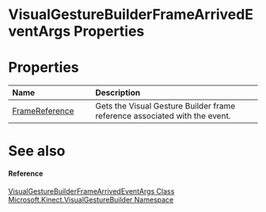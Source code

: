 VisualGestureBuilderFrameArrivedEventArgs Properties  
====================================================  

<span id="publicpropertiesSection"></span>

Properties  
==========  

<table>
<colgroup>
<col width="30%" />
<col width="60%" />
</colgroup>
<thead>
<tr class="header">
<th align="left">Name</th>
<th align="left">Description</th>
</tr>
</thead>
<tbody>
<tr class="odd">
<td align="left"><a href="Properties/FrameReference_Property.md">FrameReference</a></td>
<td align="left">Gets the Visual Gesture Builder frame reference associated with the event.</td>
</tr>
</tbody>
</table>

<span id="ID4EI"></span>

See also  
========  

<span id="ID4EK"></span>
#### Reference  

[VisualGestureBuilderFrameArrivedEventArgs Class](../VisualGestureBuilderFrameA.md)  
 [Microsoft.Kinect.VisualGestureBuilder Namespace](../../Kinect.VisualGestureBuilder.md)  



<!--Please do not edit the data in the comment block below.-->
<!--
TOCTitle : VisualGestureBuilderFrameArrivedEventArgs Properties
RLTitle : VisualGestureBuilderFrameArrivedEventArgs Properties
KeywordK : VisualGestureBuilderFrameArrivedEventArgs class, properties
KeywordA : Properties.T:Microsoft.Kinect.VisualGestureBuilder.VisualGestureBuilderFrameArrivedEventArgs
AssetID : Properties.T:Microsoft.Kinect.VisualGestureBuilder.VisualGestureBuilderFrameArrivedEventArgs
Locale : en-us
CommunityContent : 1
TargetOS : Windows
TopicType : kbSyntax
DocSet : K4Wv2
ProjType : K4Wv2Proj
Technology : Kinect for Windows
Product : Kinect for Windows SDK v2
productversion : 20
-->
